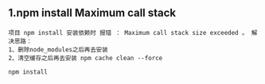 

## 1.npm install Maximum call stack

```
项目 npm install 安装依赖时 报错 ： Maximum call stack size exceeded 。 解决思路：
1、删除node_modules之后再去安装
2、清空缓存之后再去安装 npm cache clean --force

npm install


```
